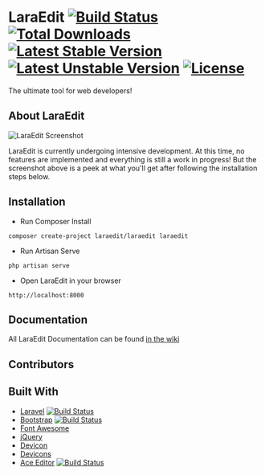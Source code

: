 # LaraEdit [![Build Status](https://travis-ci.org/laraedit/laraedit.svg)](https://travis-ci.org/laraedit/laraedit) [![Total Downloads](https://poser.pugx.org/laraedit/laraedit/downloads)](https://packagist.org/packages/laraedit/laraedit) [![Latest Stable Version](https://poser.pugx.org/laraedit/laraedit/v/stable)](https://packagist.org/packages/laraedit/laraedit) [![Latest Unstable Version](https://poser.pugx.org/laraedit/laraedit/v/unstable)](https://packagist.org/packages/laraedit/laraedit) [![License](https://poser.pugx.org/laraedit/laraedit/license)](https://packagist.org/packages/laraedit/laraedit)
The ultimate tool for web developers!

## About LaraEdit
![LaraEdit Screenshot](https://raw.githubusercontent.com/laraedit/laraedit/master/screenshot.png)

LaraEdit is currently undergoing intensive development. At this time, no features are implemented and everything is still a work in progress! But the screenshot above is a peek at what you'll get after following the installation steps below.

## Installation
- Run Composer Install 
```
composer create-project laraedit/laraedit laraedit
```
- Run Artisan Serve
```
php artisan serve
```
- Open LaraEdit in your browser
```
http://localhost:8000
```

## Documentation
All LaraEdit Documentation can be found [in the wiki](https://github.com/laraedit/laraedit/wiki)

## Contributors

## Built With
- [Laravel](https://github.com/laravel/laravel) [![Build Status](https://travis-ci.org/laravel/framework.svg?branch=master)](https://travis-ci.org/laravel/framework)
- [Bootstrap](https://github.com/twbs/bootstrap) [![Build Status](https://travis-ci.org/twbs/bootstrap.svg?branch=master)](https://travis-ci.org/twbs/bootstrap)
- [Font Awesome](https://github.com/FortAwesome/Font-Awesome) 
- [jQuery](https://github.com/jquery/jquery) 
- [Devicon](https://github.com/konpa/devicon) 
- [Devicons](https://github.com/vorillaz/devicons) 
- [Ace Editor](https://github.com/ajaxorg/ace) [![Build Status](https://travis-ci.org/ajaxorg/ace.svg?branch=master)](https://travis-ci.org/ajaxorg/ace)
